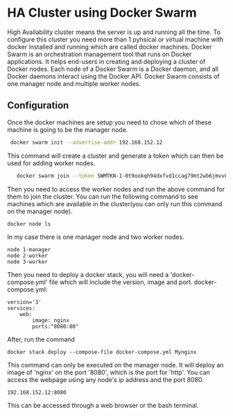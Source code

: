 
# HA Cluster using Docker Swarm

High Availability cluster means the server is up and running all the time. To configure this cluster you need more than 1 pyhsical or virtual machine with docker installed and running which are called docker machines. Docker Swarm is an orchestration management tool that runs on Docker applications. It helps end-users in creating and deploying a cluster of Docker nodes. Each node of a Docker Swarm is a Docker daemon, and all Docker daemons interact using the Docker API. Docker Swarm consists of one manager node and multiple worker nodes. 

## Configuration

Once the docker machines are setup you need to chose which of these machine is going to be the manager node. 

```bash
 docker swarm init --advertise-addr 192.168.152.12
```
This command will create a cluster and generate a token which can then be used for adding worker nodes.
```bash
   docker swarm join --token SWMTKN-1-0t9ookqh94dxfvd1ccag79mt2wb6jmvv0mq00fz8vy0f3x1kcq-4hs5ivu27aym1l432rnzrpfy1 192.168.152.12:2377
```
Then you need to access the worker nodes and run the above command for them to join the cluster. You can run the following command to see machines which are available in the cluster(you can only run this command on the manager node).
```
docker node ls
```
In my case there is one manager node and two worker nodes.
```
node 1-manager
node 2-worker
node 3-worker
```
Then you need to deploy a docker stack, you will need a 'docker-compose.yml' file which will include the version, image and port.
docker-compose.yml:
```
version='3'
services: 
    web:
        image: nginx
        ports:"8080:80"
```
After, run the command
```
docker stack deploy --compose-file docker-compose.yml Mynginx
```
This command can only be executed on the manager node. It will deploy an image of 'nginx' on the port '8080', which is the port for 'http'.
You can access the webpage using any node's ip address and the port 8080.
```
192.168.152.12:8080
```
This can be accessed through a web browser or the bash terminal.
